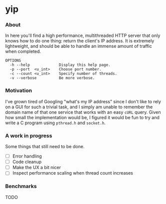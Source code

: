 # yip

### About

In here you'll find a high performance, multithreaded HTTP server that only knows how to do one thing: return the client's IP address. It is extremely lightweight, and should be able to handle an immense amount of traffic when completed.

```
OPTIONS
  -h --help             Display this help page.
  -p --port  <u_int>    Choose port number.
  -c --count <u_int>    Specify number of threads.
  -v --verbose          Be more verbose.
```

### Motivation

I've grown tired of Googling "what's my IP address" since I don't like to rely on a GUI for such a trivial task, and I simply am unable to remember the domain name of that one service that works with an easy `cURL` query. Given how small the implementation would be, I figured it would be fun to try and write a C program using `pthread.h` and `socket.h`.

### A work in progress

Some things that still need to be done.

- [ ] Error handling
- [ ] Code cleanup
- [ ] Make the UX a bit nicer
- [ ] Inspect performance scaling when thread count increases

### Benchmarks

TODO
